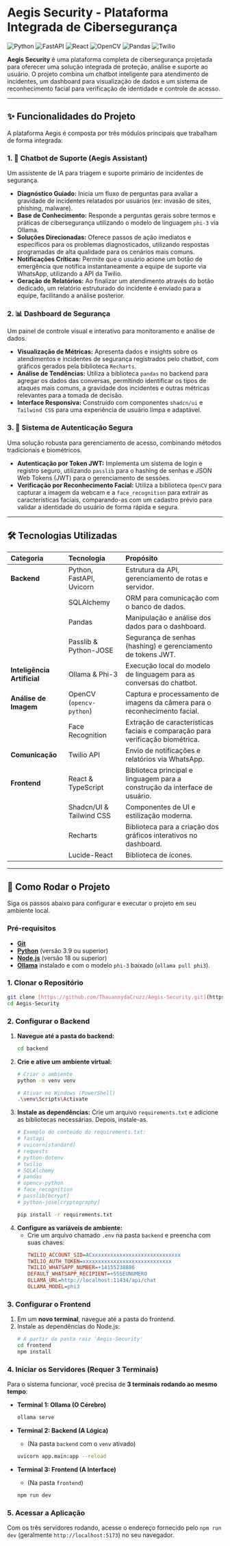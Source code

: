 # Aegis Security - Plataforma Integrada de Cibersegurança

![Python](https://img.shields.io/badge/Python-3776AB?style=for-the-badge&logo=python&logoColor=white) ![FastAPI](https://img.shields.io/badge/FastAPI-005571?style=for-the-badge&logo=fastapi&logoColor=white) ![React](https://img.shields.io/badge/React-20232A?style=for-the-badge&logo=react&logoColor=61DAFB) ![OpenCV](https://img.shields.io/badge/OpenCV-5C3EE8?style=for-the-badge&logo=opencv&logoColor=white) ![Pandas](https://img.shields.io/badge/Pandas-150458?style=for-the-badge&logo=pandas&logoColor=white) ![Twilio](https://img.shields.io/badge/Twilio-F22F46?style=for-the-badge&logo=twilio&logoColor=white)

**Aegis Security** é uma plataforma completa de cibersegurança projetada para oferecer uma solução integrada de proteção, análise e suporte ao usuário. O projeto combina um chatbot inteligente para atendimento de incidentes, um dashboard para visualização de dados e um sistema de reconhecimento facial para verificação de identidade e controle de acesso.



---

## ✨ Funcionalidades do Projeto

A plataforma Aegis é composta por três módulos principais que trabalham de forma integrada:

### 1. 🤖 Chatbot de Suporte (Aegis Assistant)
Um assistente de IA para triagem e suporte primário de incidentes de segurança.
* **Diagnóstico Guiado:** Inicia um fluxo de perguntas para avaliar a gravidade de incidentes relatados por usuários (ex: invasão de sites, phishing, malware).
* **Base de Conhecimento:** Responde a perguntas gerais sobre termos e práticas de cibersegurança utilizando o modelo de linguagem `phi-3` via Ollama.
* **Soluções Direcionadas:** Oferece passos de ação imediatos e específicos para os problemas diagnosticados, utilizando respostas programadas de alta qualidade para os cenários mais comuns.
* **Notificações Críticas:** Permite que o usuário acione um botão de emergência que notifica instantaneamente a equipe de suporte via WhatsApp, utilizando a API da Twilio.
* **Geração de Relatórios:** Ao finalizar um atendimento através do botão dedicado, um relatório estruturado do incidente é enviado para a equipe, facilitando a análise posterior.

### 2. 📊 Dashboard de Segurança
Um painel de controle visual e interativo para monitoramento e análise de dados.
* **Visualização de Métricas:** Apresenta dados e insights sobre os atendimentos e incidentes de segurança registrados pelo chatbot, com gráficos gerados pela biblioteca `Recharts`.
* **Análise de Tendências:** Utiliza a biblioteca `pandas` no backend para agregar os dados das conversas, permitindo identificar os tipos de ataques mais comuns, a gravidade dos incidentes e outras métricas relevantes para a tomada de decisão.
* **Interface Responsiva:** Construído com componentes `shadcn/ui` e `Tailwind CSS` para uma experiência de usuário limpa e adaptável.

### 3. 👤 Sistema de Autenticação Segura
Uma solução robusta para gerenciamento de acesso, combinando métodos tradicionais e biométricos.
* **Autenticação por Token JWT:** Implementa um sistema de login e registro seguro, utilizando `passlib` para o hashing de senhas e JSON Web Tokens (JWT) para o gerenciamento de sessões.
* **Verificação por Reconhecimento Facial:** Utiliza a biblioteca `OpenCV` para capturar a imagem da webcam e a `face_recognition` para extrair as características faciais, comparando-as com um cadastro prévio para validar a identidade do usuário de forma rápida e segura.

---

## 🛠️ Tecnologias Utilizadas

| Categoria | Tecnologia | Propósito |
| :--- | :--- | :--- |
| **Backend** | Python, FastAPI, Uvicorn | Estrutura da API, gerenciamento de rotas e servidor. |
| | SQLAlchemy | ORM para comunicação com o banco de dados. |
| | Pandas | Manipulação e análise dos dados para o dashboard. |
| | Passlib & Python-JOSE | Segurança de senhas (hashing) e gerenciamento de tokens JWT. |
| **Inteligência Artificial**| Ollama & Phi-3 | Execução local do modelo de linguagem para as conversas do chatbot. |
| **Análise de Imagem** | OpenCV (`opencv-python`) | Captura e processamento de imagens da câmera para o reconhecimento facial. |
| | Face Recognition | Extração de características faciais e comparação para verificação biométrica. |
| **Comunicação** | Twilio API | Envio de notificações e relatórios via WhatsApp. |
| **Frontend** | React & TypeScript | Biblioteca principal e linguagem para a construção da interface de usuário. |
| | Shadcn/UI & Tailwind CSS | Componentes de UI e estilização moderna. |
| | Recharts | Biblioteca para a criação dos gráficos interativos no dashboard. |
| | Lucide-React | Biblioteca de ícones. |

---

## 🚀 Como Rodar o Projeto

Siga os passos abaixo para configurar e executar o projeto em seu ambiente local.

### Pré-requisitos
* [**Git**](https://git-scm.com/downloads)
* [**Python**](https://www.python.org/downloads/) (versão 3.9 ou superior)
* [**Node.js**](https://nodejs.org/en) (versão 18 ou superior)
* [**Ollama**](https://ollama.com/) instalado e com o modelo `phi-3` baixado (`ollama pull phi3`).

### 1. Clonar o Repositório
```bash
git clone [https://github.com/ThauannydaCruzz/Aegis-Security.git](https://github.com/ThauannydaCruzz/Aegis-Security.git)
cd Aegis-Security
```

### 2. Configurar o Backend
1.  **Navegue até a pasta do backend:**
    ```bash
    cd backend
    ```
2.  **Crie e ative um ambiente virtual:**
    ```bash
    # Criar o ambiente
    python -m venv venv

    # Ativar no Windows (PowerShell)
    .\venv\Scripts\Activate
    ```
3.  **Instale as dependências:** Crie um arquivo `requirements.txt` e adicione as bibliotecas necessárias. Depois, instale-as.
    ```bash
    # Exemplo do conteúdo do requirements.txt:
    # fastapi
    # uvicorn[standard]
    # requests
    # python-dotenv
    # twilio
    # SQLAlchemy
    # pandas
    # opencv-python
    # face_recognition
    # passlib[bcrypt]
    # python-jose[cryptography]

    pip install -r requirements.txt
    ```
4.  **Configure as variáveis de ambiente:**
    * Crie um arquivo chamado `.env` na pasta `backend` e preencha com suas chaves:
        ```ini
        TWILIO_ACCOUNT_SID=ACxxxxxxxxxxxxxxxxxxxxxxxxxxxxx
        TWILIO_AUTH_TOKEN=xxxxxxxxxxxxxxxxxxxxxxxxxxxxx
        TWILIO_WHATSAPP_NUMBER=+14155238886
        DEFAULT_WHATSAPP_RECIPIENT=+55SEUNUMERO
        OLLAMA_URL=http://localhost:11434/api/chat
        OLLAMA_MODEL=phi3
        ```

### 3. Configurar o Frontend
1.  Em um **novo terminal**, navegue até a pasta do frontend.
2.  Instale as dependências do Node.js:
    ```bash
    # A partir da pasta raiz 'Aegis-Security'
    cd frontend 
    npm install
    ```

### 4. Iniciar os Servidores (Requer 3 Terminais)
Para o sistema funcionar, você precisa de **3 terminais rodando ao mesmo tempo**:

* **Terminal 1: Ollama (O Cérebro)**
    ```bash
    ollama serve
    ```

* **Terminal 2: Backend (A Lógica)**
    * (Na pasta `backend` com o `venv` ativado)
    ```bash
    uvicorn app.main:app --reload
    ```

* **Terminal 3: Frontend (A Interface)**
    * (Na pasta `frontend`)
    ```bash
    npm run dev
    ```

### 5. Acessar a Aplicação
Com os três servidores rodando, acesse o endereço fornecido pelo `npm run dev` (geralmente `http://localhost:5173`) no seu navegador.

